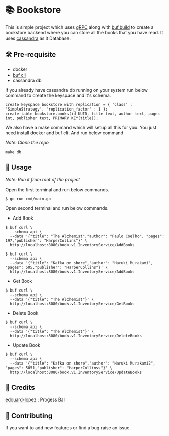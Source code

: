 # 📚 Bookstore

This is simple project which uses [gRPC](https://grpc.io/) along with [buf.build](https://buf.build/) to create a bookstore backend where you can store all the books that you have read. It uses [cassandra](https://cassandra.apache.org/_/index.html) as it Database.


## 🛠️ Pre-requisite
- docker
- [buf cli](https://buf.build/docs/installation)
- cassandra db
  
If you already have cassandra db running on your system run below command to create the keyspace and it's schema.
```
create keyspace bookstore with replication = { 'class' : 'SimpleStrategy', 'replication_factor' : 1 };
create table bookstore.books(id UUID, title text, author text, pages int, publisher text, PRIMARY KEY(title));
```

We also have a make command which will setup all this for you. You just need install docker and buf cli. And run below command

_Note: Clone the repo_
```
make db
```

## 🚋 Usage
_Note: Run it from root of the project_

Open the first terminal and run below commands.

```
$ go run cmd/main.go
```

Open second terminal and run below commands.

- Add Book

```
$ buf curl \
  --schema api \
  --data '{"title": "The Alchemist","author": "Paulo Coelho", "pages": 197,"publisher": "HarperCollins"}' \
  http://localhost:8080/book.v1.InventoryService/AddBooks
```

```
$ buf curl \
  --schema api \
  --data '{"title": "Kafka on shore","author": "Haruki Murakami", "pages": 505,"publisher": "HarperCollins"}' \
  http://localhost:8080/book.v1.InventoryService/AddBooks
```

- Get Book
```
$ buf curl \
  --schema api \
  --data '{"title": "The Alchemist"}' \
  http://localhost:8080/book.v1.InventoryService/GetBooks
```

- Delete Book
```
$ buf curl \
  --schema api \
  --data '{"title": "The Alchemist"}' \
  http://localhost:8080/book.v1.InventoryService/DeleteBooks
```
- Update Book

```
$ buf curl \
  --schema api \
  --data '{"title": "Kafka on shore","author": "Haruki Murakami2", "pages": 5051,"publisher": "HarperCollinss"}' \
  http://localhost:8080/book.v1.InventoryService/UpdateBooks
```


## 🙌 Credits

[edouard-lopez](https://github.com/edouard-lopez/progress-bar.sh) : Progess Bar

## 🍁 Contributing

If you want to add new features or find a bug raise an issue. 
